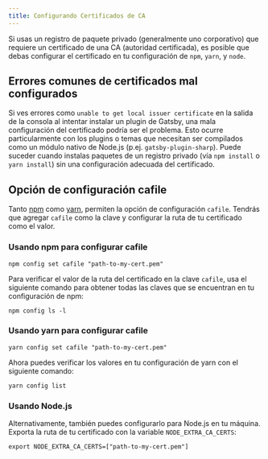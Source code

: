```yaml
---
title: Configurando Certificados de CA
---
```


Si usas un registro de paquete privado (generalmente uno corporativo) que requiere un certificado de una CA (autoridad certificada), es posible que debas configurar el certificado en tu configuración de `npm`, `yarn`, y `node`.

## Errores comunes de certificados mal configurados

Si ves errores como `unable to get local issuer certificate` en la salida de la consola al intentar instalar un plugin de Gatsby, una mala configuración del certificado podría ser el problema. Esto ocurre particularmente con los plugins o temas que necesitan ser compilados como un módulo nativo de Node.js (p.ej. `gatsby-plugin-sharp`). Puede suceder cuando instalas paquetes de un registro privado (vía `npm install` o `yarn install`) sin una configuración adecuada del certificado.

## Opción de configuración cafile

Tanto [npm](https://docs.npmjs.com/misc/config#cafile) como [yarn](https://yarnpkg.com/lang/en/docs/cli/config/), permiten la opción de configuración `cafile`. Tendrás que agregar `cafile` como la clave y configurar la ruta de tu certificado como el valor.

### Usando npm para configurar cafile

```shell
npm config set cafile "path-to-my-cert.pem"
```

Para verificar el valor de la ruta del certificado en la clave `cafile`, usa el siguiente comando para obtener todas las claves que se encuentran en tu configuración de npm:

```shell
npm config ls -l
```

### Usando yarn para configurar cafile

```shell
yarn config set cafile "path-to-my-cert.pem"
```

Ahora puedes verificar los valores en tu configuración de yarn con el siguiente comando:

```shell
yarn config list
```

### Usando Node.js

Alternativamente, también puedes configurarlo para Node.js en tu máquina. Exporta la ruta de tu certificado con la variable `NODE_EXTRA_CA_CERTS`:

```shell
export NODE_EXTRA_CA_CERTS=["path-to-my-cert.pem"]
```
